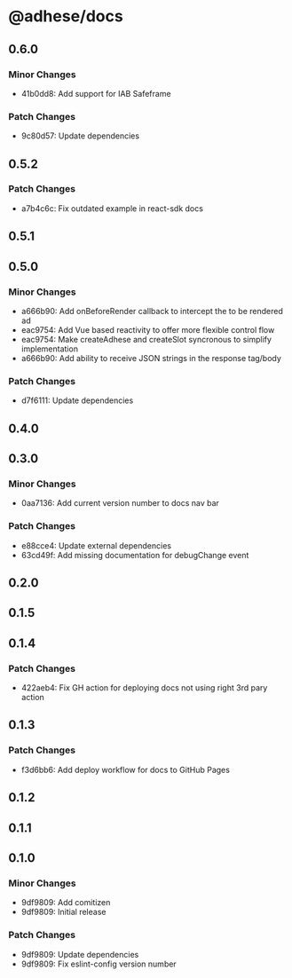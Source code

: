 # @adhese/docs

## 0.6.0

### Minor Changes

- 41b0dd8: Add support for IAB Safeframe

### Patch Changes

- 9c80d57: Update dependencies

## 0.5.2

### Patch Changes

- a7b4c6c: Fix outdated example in react-sdk docs

## 0.5.1

## 0.5.0

### Minor Changes

- a666b90: Add onBeforeRender callback to intercept the to be rendered ad
- eac9754: Add Vue based reactivity to offer more flexible control flow
- eac9754: Make createAdhese and createSlot syncronous to simplify implementation
- a666b90: Add ability to receive JSON strings in the response tag/body

### Patch Changes

- d7f6111: Update dependencies

## 0.4.0

## 0.3.0

### Minor Changes

- 0aa7136: Add current version number to docs nav bar

### Patch Changes

- e88cce4: Update external dependencies
- 63cd49f: Add missing documentation for debugChange event

## 0.2.0

## 0.1.5

## 0.1.4

### Patch Changes

- 422aeb4: Fix GH action for deploying docs not using right 3rd pary action

## 0.1.3

### Patch Changes

- f3d6bb6: Add deploy workflow for docs to GitHub Pages

## 0.1.2

## 0.1.1

## 0.1.0

### Minor Changes

- 9df9809: Add comitizen
- 9df9809: Initial release

### Patch Changes

- 9df9809: Update dependencies
- 9df9809: Fix eslint-config version number
